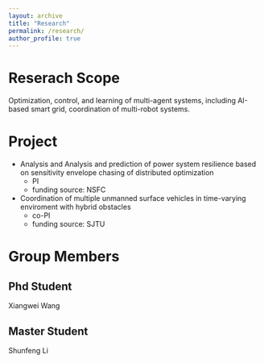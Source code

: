 ```yaml
---
layout: archive
title: "Research"
permalink: /research/
author_profile: true
---
```


Reserach Scope
======
Optimization, control, and learning of multi-agent systems, including AI-based smart grid, coordination of multi-robot systems.


Project
======
* Analysis and Analysis and prediction of power system resilience based on sensitivity envelope chasing of distributed optimization
  * PI
  * funding source: NSFC
* Coordination of multiple unmanned surface vehicles in time-varying enviroment with hybrid obstacles
  * co-PI
  * funding source: SJTU

Group Members
======

Phd Student
------
Xiangwei Wang

Master Student
------
Shunfeng Li
